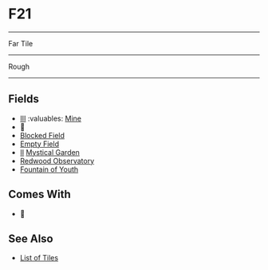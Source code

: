 # F21

___
Far Tile
___
Rough
___


## Fields

- [Ⅲ](../difficulties.md) :valuables: [Mine](../fields/mine.md)
- 🚧
- [Blocked Field](../keywords/blocked_field.md)
- [Empty Field](../keywords/empty_field.md)
- [Ⅱ](../difficulties.md) [Mystical Garden](../fields/mystical_garden.md)
- [Redwood Observatory](../fields/redwood_observatory.md)
- [Fountain of Youth](../fields/fountain_of_youth.md)


## Comes With

- 🚧


## See Also

- [List of Tiles](index.md)
